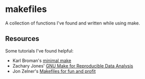 # makefiles

A collection of functions I've found and written while using make.

## Resources
Some tutorials I've found helpful:

* Karl Broman's [minimal make](https://kbroman.org/minimal_make/)
* Zachary Jones' [GNU Make for Reproducible Data Analysis](http://zmjones.com/make/)
* Jon Zelner's [Makefiles for fun and profit](https://www.jonzelner.net/statistics/make/reproducibility/2016/06/01/makefiles/)
